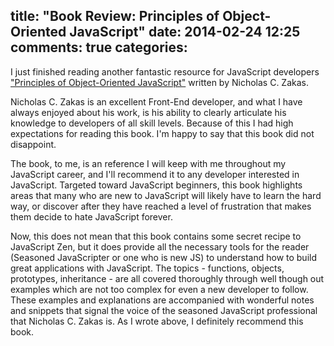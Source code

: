 title: "Book Review: Principles of Object-Oriented JavaScript"
date: 2014-02-24 12:25
comments: true
categories: 
---
I just finished reading another fantastic resource for JavaScript developers ["Principles of Object-Oriented JavaScript"](http://www.nostarch.com/oojs) written by Nicholas C. Zakas.

Nicholas C. Zakas is an excellent Front-End developer, and what I have always enjoyed about his work, is his ability to clearly articulate his knowledge to developers of all skill levels. Because of this I had high expectations for reading this book. I'm happy to say that this book did not disappoint.

The book, to me, is an reference I will keep with me throughout my JavaScript career, and I'll recommend it to any developer interested in JavaScript. Targeted toward JavaScript beginners, this book highlights areas that many who are new to JavaScript will likely have to learn the hard way, or discover after they have reached a level of frustration that makes them decide to hate JavaScript forever.

Now, this does not mean that this book contains some secret recipe to JavaScript Zen, but it does provide all the necessary tools for the reader (Seasoned JavaScripter or one who is new JS) to understand how to build great applications with JavaScript. The topics - functions, objects, prototypes, inheritance - are all covered thoroughly through well though out examples which are not too complex for even a new developer to follow. These examples and explanations are accompanied with wonderful notes and snippets that signal the voice of the seasoned JavaScript professional that Nicholas C. Zakas is. As I wrote above, I definitely recommend this book.

